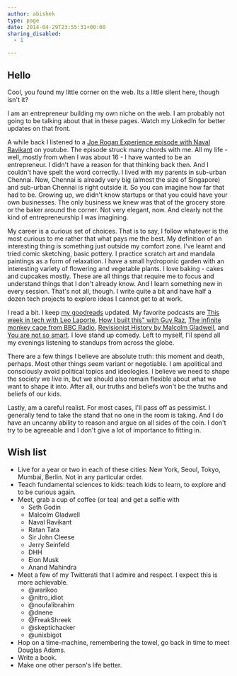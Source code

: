 ```yaml
---
author: abishek
type: page
date: 2014-04-29T23:55:31+00:00
sharing_disabled:
  - 1

---
```

## Hello

Cool, you found my little corner on the web. Its a little silent here, though isn't it? 

I am an entrepreneur building my own niche on the web. I am probably not going to be talking about that in these pages. Watch my LinkedIn for better updates on that front.

A while back I listened to a [Joe Rogan Experience episode with Naval Ravikant](https://www.youtube.com/watch?v=3qHkcs3kG44&t=5391s) on youtube. The episode struck many chords with me. All my life - well, mostly from when I was about 16 - I have wanted to be an entrepreneur. I didn't have a reason for that thinking back then. And I couldn't have spelt the word correctly. I lived with my parents in sub-urban Chennai. Now, Chennai is already very big (almost the size of Singapore) and sub-urban Chennai is right outside it. So you can imagine how far that had to be. Growing up, we didn't know startups or that you could have your own businesses. The only business we knew was that of the grocery store or the baker around the corner. Not very elegant, now. And clearly not the kind of entrepreneurship I was imagining.

My career is a curious set of choices. That is to say, I follow whatever is the most curious to me rather that what pays me the best. My definition of an interesting thing is something just outside my comfort zone. I've learnt and tried comic sketching, basic pottery. I practice scratch art and mandala paintings as a form of relaxation. I have a small hydroponic garden with an interesting variety of flowering and vegetable plants. I love baking - cakes and cupcakes mostly. These are all things that require me to focus and understand things that I don't already know. And I learn something new in every session. That's not all, though. I write quite a bit and have half a dozen tech projects to explore ideas I cannot get to at work.

I read a bit. I keep [my goodreads](https://www.goodreads.com/review/list/24439498-abishek-goda?ref=nav_mybooks) updated. My favorite podcasts are [This week in tech with Leo Laporte](https://podcasts.apple.com/sg/podcast/this-week-in-tech-audio/id73329404), [How I built this" with Guy Raz](https://podcasts.apple.com/sg/podcast/how-i-built-this-with-guy-raz/id1150510297), [The infinite monkey cage from BBC Radio](https://podcasts.apple.com/sg/podcast/the-infinite-monkey-cage/id343580439), [Revisionist History by Malcolm Gladwell](https://podcasts.apple.com/sg/podcast/revisionist-history/id1119389968), and [You are not so smart](https://podcasts.apple.com/sg/podcast/you-are-not-so-smart/id521594713). I love stand up comedy. Left to myself, I'll spend all my evenings listening to standups from across the globe.

There are a few things I believe are absolute truth: this moment and death, perhaps. Most other things seem variant or negotiable. I am apolitical and consciously avoid political topics and ideologies. I believe we need to shape the society we live in, but we should also remain flexible about what we want to shape it into. After all, our truths and beliefs won't be the truths and beliefs of our kids.

Lastly, am a careful realist. For most cases, I'll pass off as pessimist. I generally tend to take the stand that no one in the room is taking. And I do have an uncanny ability to reason and argue on all sides of the coin. I don't try to be agreeable and I don't give a lot of importance to fitting in. 

## Wish list

- Live for a year or two in each of these cities: New York, Seoul, Tokyo, Mumbai, Berlin. Not in any particular order.
- Teach fundamental sciences to kids: teach kids to learn, to explore and to be curious again.
- Meet, grab a cup of coffee (or tea) and get a selfie with
  - Seth Godin
  - Malcolm Gladwell
  - Naval Ravikant
  - Ratan Tata
  - Sir John Cleese
  - Jerry Seinfeld
  - DHH
  - Elon Musk
  - Anand Mahindra
- Meet a few of my Twitterati that I admire and respect. I expect this is more achievable.
  - @warikoo
  - @nitro_idiot
  - @noufalibrahim
  - @dnene
  - @FreakShreek
  - @skeptichacker
  - @unixbigot
- Hop on a time-machine, remembering the towel, go back in time to meet Douglas Adams.
- Write a book.
- Make one other person's life better.
